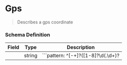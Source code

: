 Gps
===
>Describes a gps coordinate

### Schema Definition

|**Field**|**Type**|**Description**|
|---------|--------|---------------|
||string| ```pattern: ^[-+]?([1-8]?\d(\.\d+)?|90(\.0+)?),\s*[-+]?(180(\.0+)?|((1[0-7]\d)|([1-9]?\d))(\.\d+)?)$```
